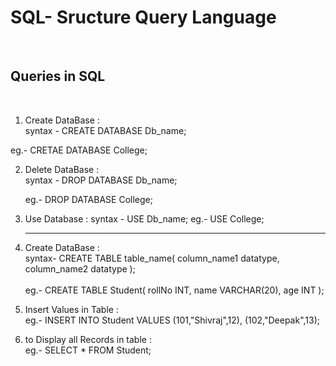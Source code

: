 <h1>SQL- Sructure Query Language</h1> <br>

<h2>Queries in SQL</h2> <br>

1. Create DataBase : <br>
   syntax - CREATE DATABASE Db_name; <br>

eg.- CRETAE DATABASE College; <br>

2. Delete DataBase : <br>
   syntax - DROP DATABASE Db_name; <br>

   eg.- DROP DATABASE College; <br>

3. Use Database :
   syntax - USE Db_name;
   eg.- USE College; <hr>

4. Create DataBase : <br>
   syntax- CREATE TABLE table_name(
   column_name1 datatype,
   column_name2 datatype
   ); <br><br>
   eg.- CREATE TABLE Student(
   rollNo INT,
   name VARCHAR(20),
   age INT
   );
   <br>

5) Insert Values in Table : <br>
   eg.- INSERT INTO Student
   VALUES
   (101,"Shivraj",12),
   (102,"Deepak",13); <br>

6) to Display all Records in table : <br>
   eg.- SELECT \* FROM Student;

